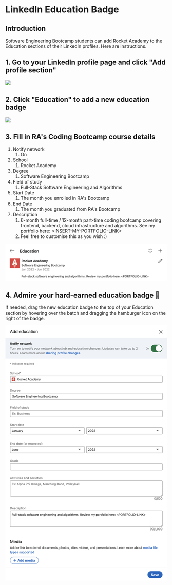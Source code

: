# LinkedIn Education Badge

## Introduction

Software Engineering Bootcamp students can add Rocket Academy to the Education sections of their LinkedIn profiles. Here are instructions.

## 1. Go to your LinkedIn profile page and click "**Add profile section"**

![](../.gitbook/assets/jie-ping-20210401-12.55.44.png)

## 2. Click "Education" to add a new education badge

![](../.gitbook/assets/jie-ping-20210401-12.42.04.png)

## 3. Fill in RA's Coding Bootcamp course details

1. Notify network
   1. On
2. School
   1. Rocket Academy
3. Degree
   1. Software Engineering Bootcamp
4. Field of study
   1. Full-Stack Software Engineering and Algorithms
5. Start Date
   1. The month you enrolled in RA's Bootcamp
6. End Date
   1. The month you graduated from RA's Bootcamp
7. Description
   1. 6-month full-time / 12-month part-time coding bootcamp covering frontend, backend, cloud infrastructure and algorithms. See my portfolio here: &lt;INSERT-MY-PORTFOLIO-LINK&gt;
   2. Feel free to customise this as you wish :\)

![](../.gitbook/assets/image%20%286%29.png)

## 4. Admire your hard-earned education badge 🚀

If needed, drag the new education badge to the top of your Education section by hovering over the batch and dragging the hamburger icon on the right of the badge.

![](../.gitbook/assets/image%20%285%29.png)
